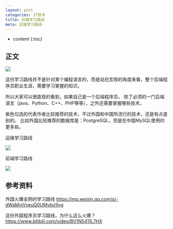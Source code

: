```yaml
---
layout: post
categories: IT技术
title: 后端学习路线
meta: 后端学习路线
---
```

* content
{:toc}
  
## 正文

![]({{site.baseurl}}/images/20210810/backend-map.png)

这份学习路线并不是针对某个编程语言的，而是站在宏观的角度来看，整个后端程序员职业生涯，需要学习掌握的知识。

所以大家可以很直观的看到，如果自己是一个后端程序员，
除了必须的一门后端语言（java、Python、C++、PHP等等），之外还需要掌握哪些技术。

紫色勾选的代表作者比较推荐的技术，不过外国和中国所流行的技术，还是有点差别的。
比如外国比较推荐的数据库是：PostgreSQL，但是在中国MySQL使用的更多些。

运维学习路线

![]({{site.baseurl}}/images/20210810/devops-map.png)

前端学习路线

![]({{site.baseurl}}/images/20210810/frontend-map.png)

## 参考资料

外国火爆全网的学习路线 <https://mp.weixin.qq.com/s/-dWaMyiVveuQ0UMybo1Iyg>

这份外国程序员学习路线，为什么这么火爆？ <https://www.bilibili.com/video/BV1N5411L7HX>
